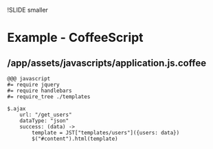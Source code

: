!SLIDE smaller

# Example - CoffeeScript #

## /app/assets/javascripts/application.js.coffee

	@@@ javascript
	#= require jquery
	#= require handlebars
	#= require_tree ./templates
	
	$.ajax
		url: "/get_users"
		dataType: "json"
		success: (data) ->
			template = JST["templates/users"]({users: data})
			$("#content").html(template)